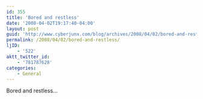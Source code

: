 ```yaml
---
id: 355
title: 'Bored and restless'
date: '2008-04-02T19:17:40-04:00'
layout: post
guid: 'http://www.cyberjunx.com/blog/archives/2008/04/02/bored-and-restless/'
permalink: /2008/04/02/bored-and-restless/
ljID:
    - '522'
aktt_twitter_id:
    - '781787628'
categories:
    - General
---
```


Bored and restless…